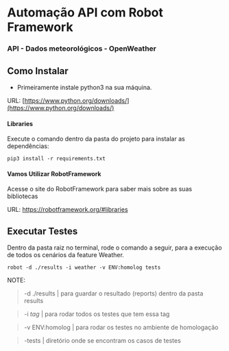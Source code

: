 ﻿# Automação API com Robot Framework

### API - Dados meteorológicos - OpenWeather

## Como Instalar

- Primeiramente instale python3 na sua máquina.

URL: [https://www.python.org/downloads/](https://www.python.org/downloads/)

#### Libraries
Execute o comando dentro da pasta do projeto para instalar as dependências:

`pip3 install -r requirements.txt `

#### Vamos Utilizar RobotFramework

Acesse o site do RobotFramework para saber mais sobre as suas bibliotecas

URL: https://robotframework.org/#libraries


## Executar Testes

Dentro da pasta raiz no terminal, rode o comando a seguir, para a execução de todos os cenários da feature Weather.

    robot -d ./results -i weather -v ENV:homolog tests

NOTE: 

>  -d ./results | para guardar o resultado (reports) dentro da pasta results

> -i *tag* | para rodar todos os testes que tem essa tag

> -v ENV:homolog | para rodar os testes no ambiente de homologação

>  -tests | diretório onde se encontram os casos de testes


